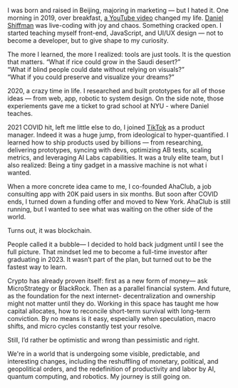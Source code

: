 I was born and raised in Beijing, majoring in marketing — but I hated it. One morning in 2019, over breakfast, [a YouTube video](https://www.youtube.com/@TheCodingTrain/videos) changed my life. [Daniel Shiffman](https://en.wikipedia.org/wiki/Daniel_Shiffman) was live-coding with joy and chaos. Something cracked open. I started teaching myself front-end, JavaScript, and UI/UX design — not to become a developer, but to give shape to my curiosity.

The more I learned, the more I realized: tools are just tools. It is the question that matters.
“What if rice could grow in the Saudi desert?”  
“What if blind people could date without relying on visuals?”  
“What if you could preserve and visualize your dreams?”

2020, a crazy time in life. I researched and built prototypes for all of those ideas — from web, app, robotic to system design. On the side note, those experiements gave me a ticket to grad school at NYU - where Daniel teaches.

2021 COVID hit, left me little else to do, I joined [TikTok](https://www.tiktok.com/) as a product manager. Indeed it was a huge jump, from ideological to hyper-quantified. I learned how to ship products used by billions — from researching, delivering prototypes, syncing with devs, optimizing AB tests, scaling metrics, and leveraging AI Labs capabilities. It was a truly elite team, but I also realized: Being a tiny gadget in a massive machine is not what i wanted.

When a more concrete idea came to me, I co-founded AhaClub, a job consulting app with 20K paid users in six months. But soon after COVID ends, I turned down a funding offer and moved to New York. AhaClub is still running, but I wanted to see what was waiting on the other side of the world.

Turns out, it was blockchain.

People called it a bubble— I decided to hold back judgment until I see the full picture. That mindset led me to become a full-time investor after graduating in 2023. It wasn’t part of the plan, but turned out to be the fastest way to learn.

Crypto has already proven itself: first as a new form of money— ask MicroStrategy or BlackRock. Then as a parallel financial system. And future, as the foundation for the next internet- decentralization and ownership might not matter until they do. Working in this space has taught me how capital allocates, how to reconcile short-term survival with long-term conviction. By no means is it easy, especially when speculation, macro shifts, and micro cycles constantly test your resolve.

Still, I’d rather be optimistic and wrong than pessimistic and right.

We're in a world that is undergoing some visible, predictable, and interesting changes, including the reshuffling of monetary, political, and geopolitical orders, and the redefinition of productivity and labor by AI, quantum computing, and robotics. My journey is still going on.
